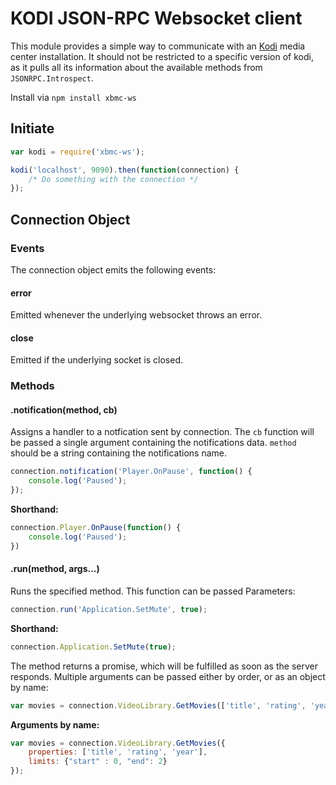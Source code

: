 KODI JSON-RPC Websocket client
==============================

This module provides a simple way to communicate with an [Kodi](http://www.kodi.org) media center installation.
It should not be restricted to a specific version of kodi, as it pulls all its information about the available methods from `JSONRPC.Introspect`.

Install via `npm install xbmc-ws`

Initiate
--------
```js
var kodi = require('xbmc-ws');

kodi('localhost', 9090).then(function(connection) {
	/* Do something with the connection */
});
```

Connection Object
-----------------
### Events
The connection object emits the following events:

#### error
Emitted whenever the underlying websocket throws an error.

#### close
Emitted if the underlying socket is closed.

### Methods

#### .notification(method, cb) ###
Assigns a handler to a notfication sent by connection. The `cb` function will be passed a single argument containing the notifications data. `method` should be a string containing the notifications name.

```js
connection.notification('Player.OnPause', function() {
	console.log('Paused');
});
```

**Shorthand:**
```js
connection.Player.OnPause(function() {
	console.log('Paused');
})
```

#### .run(method, args...) ###
Runs the specified method. This function can be passed Parameters:

```js
connection.run('Application.SetMute', true);
```

**Shorthand:**
```js
connection.Application.SetMute(true);
```

The method returns a promise, which will be fulfilled as soon as the server responds.
Multiple arguments can be passed either by order, or as an object by name:

```js
var movies = connection.VideoLibrary.GetMovies(['title', 'rating', 'year'], {"start" : 0, "end": 2});
```

**Arguments by name:**
```js
var movies = connection.VideoLibrary.GetMovies({
	properties: ['title', 'rating', 'year'],
	limits: {"start" : 0, "end": 2}
});
```
